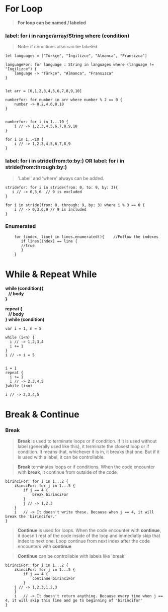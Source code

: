# For Loop

> **For loop can be named / labeled**

### label: for i in range/array/String where (condition)

> Note: if conditions also can be labeled.

    let languages = ["Türkçe", "İngilizce", "Almanca", "Fransızca"]

    languageFor: for language : String in languages where (language != "İngilizce") {
        language -> "Türkçe", "Almanca", "Fransızca"
    }


    let arr = [0,1,2,3,4,5,6,7,8,9,10]

    numberfor: for number in arr where number % 2 == 0 {
        number -> 0,2,4,6,8,10
    }


    numberfor: for i in 1...10 {
        i // -> 1,2,3,4,5,6,7,8,9,10
    }

    for i in 1..<10 {
        i // -> 1,2,3,4,5,6,7,8,9
    }

### label: for i in stride(from:to:by:) OR label: for i in stride(from:through:by:)

> 'Label' and 'where' always can be added.

    stridefor: for i in stride(from: 0, to: 9, by: 3){
       i // -> 0,3,6  // 9 is excluded
    }

    for i in stride(from: 0, through: 9, by: 3) where i % 3 == 0 {
        i // -> 0,3,6,9 // 9 is included
    }
    
### Enumerated

        for (index, line) in lines.enumerated(){    //Follow the indexes
           if lines[index] == line {
           //true
           }
        }  
    
    
# While & Repeat While

**while (condition){    
&nbsp;&nbsp; // body  
}**  


**repeat {   
&nbsp;&nbsp; // body   
} while (condition)**  

 

    var i = 1, n = 5

    while (i<n) {
      i // -> 1,2,3,4
      i += 1
    }
    i // -> i = 5


    i = 1
    repeat {
      i += 1
      i // -> 2,3,4,5
    }while (i<n)

    i // -> 2,3,4,5


    
# Break & Continue   
    
### Break    

> **Break** is used to terminate loops or if condition. If it is used without label (generally used like this), it terminate the closest loop or if condition. It means that, whichever it is in, it breaks that one. But if it is used with a label, it can be controllable.

> **Break** terminates loops or if conditions. When the code encounter with **break**, it continue from outside of the code.

    birinciFor: for i in 1...2 {
        ikinciFor: for j in 1...5 {
            if j == 4 {
                break birinciFor
            }
            j // -> 1,2,3
        }
        i   // -> It doesn't write these. Because when j == 4, it will break the 'birincifor.'
    }

> **Continue** is used for loops. When the code encounter with **continue**, it doesn't rest of the code inside of the loop and immediatly skip that index to next one. Loop continue from next index after the code encounters with **continue**

> **Continue** can be controllable with labels like 'break'

    birinciFor: for i in 1...2 {
        ikinciFor: for j in 1...5 {
            if j == 4 {
                continue birinciFor
            }
        j // -> 1,2,3,1,2,3
        }
        i   // -> It doesn't return anything. Because every time when j == 4, it will skip this line and go to beginning of 'birincifor'
    }

